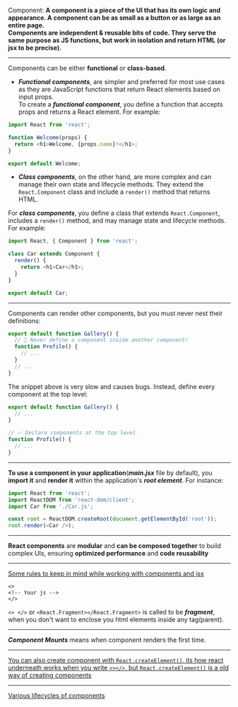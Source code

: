 Component: **A component is a piece of the UI that has its own logic and appearance. A component can be as small as a button or as large as an entire page.<br>Components are independent & reusable bits of code. They serve the same purpose as JS functions, but work in isolation and return HTML (or jsx to be precise).**

----

Components can be either **functional** or **class-based**.

- ***Functional components***, are simpler and preferred for most use cases as they are JavaScript functions that return React elements based on input props.\
To create a ***functional component***, you define a function that accepts props and returns a React element. For example:
```js
import React from 'react';

function Welcome(props) {
  return <h1>Welcome, {props.name}!</h1>;
}

export default Welcome;
```

- ***Class components***, on the other hand, are more complex and can manage their own state and lifecycle methods. They extend the `React.Component` class and include a `render()` method that returns HTML.

For ***class components***, you define a class that extends `React.Component`, includes a `render()` method, and may manage state and lifecycle methods. For example:
```js
import React, { Component } from 'react';

class Car extends Component {
  render() {
    return <h1>Car</h1>;
  }
}

export default Car;
```
----
Components can render other components, but you must never nest their definitions:
```js
export default function Gallery() {
  // 🔴 Never define a component inside another component!
  function Profile() {
    // ...
  }
  // ...
}
```
The snippet above is very slow and causes bugs. Instead, define every component at the top level:

```js
export default function Gallery() {
  // ...
}

// ✅ Declare components at the top level
function Profile() {
  // ...
}
```


----
**To use a component in your application**(***main.jsx*** file by default), you **import it** and **render it** within the application's ***root element***. For instance:

```js
import React from 'react';
import ReactDOM from 'react-dom/client';
import Car from './Car.js';

const root = ReactDOM.createRoot(document.getElementById('root'));
root.render(<Car />);
```

---

**React components** are **modular** and **can be composed together** to build complex UIs, ensuring **optimized performance** and **code reusability**

----

[Some rules to keep in mind while working with components and jsx](https://youtu.be/M9O5AjEFzKw?si=hG_kuGZcmdKV6RAn&t=2027)

```
<>
<!-- Your js -->
</>
```
```<> </>``` or ```<React.Fragment></React.Fragment>``` is called to be ***fragment***, when you don't want to enclose you html elements inside any tag(parent).



----

***Component Mounts*** means when component renders the first time.

----

[You can also create component with `React.createElement()`, its how react underneath works when you write ```<></>```, but `React.createElement()` is a old way of creating components](https://youtu.be/lAFbKzO-fss?si=EDmybL5ezHuIFNav&t=2337)


----
[Various lifecycles of components](https://youtu.be/lAFbKzO-fss?si=D5UjhhRnn7B-ctDH&t=16007)